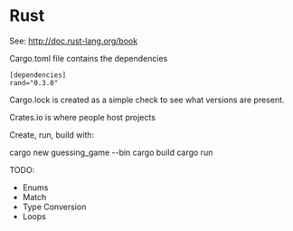 Rust
====

See: 
    http://doc.rust-lang.org/book
  
Cargo.toml file contains the dependencies
  
    [dependencies]
    rand="0.3.0"

Cargo.lock is created as a simple check to see what versions are present.

Crates.io is where people host projects

Create, run, build with:

  cargo new guessing_game --bin
  cargo build
  cargo run

TODO:
* Enums
* Match
* Type Conversion
* Loops
